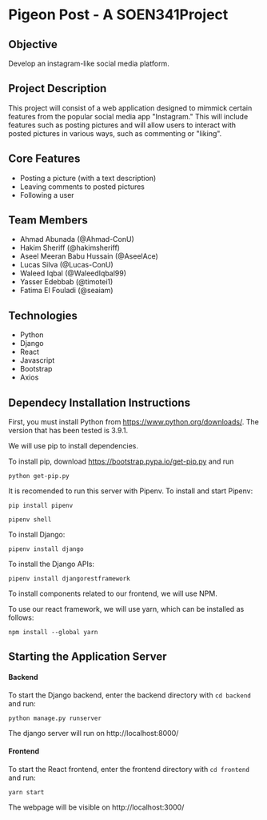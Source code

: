 # Pigeon Post - A SOEN341Project

## Objective

Develop an instagram-like social media platform.

## Project Description

This project will consist of a web application designed to mimmick certain features from the popular social media app "Instagram." This will include features such as posting pictures and will allow users to interact with posted pictures in various ways, such as commenting or "liking". 

## Core Features

* Posting a picture (with a text description)
* Leaving comments to posted pictures
* Following a user

## Team Members

* Ahmad Abunada (@Ahmad-ConU)
* Hakim Sheriff (@hakimsheriff)
* Aseel Meeran Babu Hussain (@AseelAce) 
* Lucas Silva (@Lucas-ConU)
* Waleed Iqbal (@WaleedIqbal99)
* Yasser Edebbab (@timotei1)
* Fatima El Fouladi (@seaiam)

## Technologies

* Python
* Django
* React
* Javascript
* Bootstrap
* Axios

## Dependecy Installation Instructions

First, you must install Python from https://www.python.org/downloads/. 
The version that has been tested is 3.9.1.

We will use pip to install dependencies.

To install pip, download https://bootstrap.pypa.io/get-pip.py and run

    python get-pip.py

It is recomended to run this server with Pipenv. To install and start Pipenv:

    pip install pipenv

    pipenv shell

To install Django:

    pipenv install django

To install the Django APIs:

    pipenv install djangorestframework

To install components related to our frontend, we will use NPM.

To use our react framework, we will use yarn, which can be installed as follows: 

    npm install --global yarn

## Starting the Application Server

#### Backend

To start the Django backend, enter the backend directory with `cd backend` and run:

    python manage.py runserver

The django server will run on http://localhost:8000/

#### Frontend

To start the React frontend, enter the frontend directory with `cd frontend` and run:

    yarn start

The webpage will be visible on http://localhost:3000/



